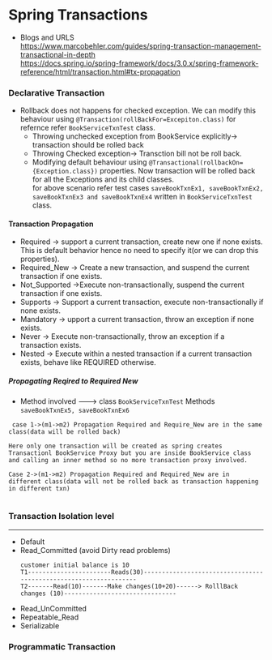 # Spring Transactions
- Blogs and URLS <br/>
https://www.marcobehler.com/guides/spring-transaction-management-transactional-in-depth  <br/>
https://docs.spring.io/spring-framework/docs/3.0.x/spring-framework-reference/html/transaction.html#tx-propagation

### Declarative Transaction
- Rollback does not happens for checked exception. We can modify this behaviour using ```@Transaction(rollBackFor=Excepiton.class)``` for refernce refer ```BookServiceTxnTest``` class.
  - Throwing unchecked exception from BookService explicitly-> transaction should be rolled back
  - Throwing Checked exception-> Transction bill not be roll back.
  - Modifying default behaviour using 
    ```@Transactional(rollbackOn={Exception.class})``` properties. Now transaction will be rolled back for all the Exceptions and its child classes.<br/>
    for above scenario refer test cases ```saveBookTxnEx1, saveBookTxnEx2, saveBookTxnEx3 and saveBookTxnEx4``` written in ```BookServiceTxnTest``` class.
#### Transaction Propagation
- Required -> support a current transaction, create new one if none exists. This is default behavior hence no need to specify it(or we can drop this properties).
- Required_New -> Create a new transaction, and suspend the current transaction if one exists.
- Not_Supported ->Execute non-transactionally, suspend the current transaction if one exists.
- Supports -> Support a current transaction, execute non-transactionally if none exists.
- Mandatory -> upport a current transaction, throw an exception if none exists.
- Never -> Execute non-transactionally, throw an exception if a transaction exists.
- Nested -> Execute within a nested transaction if a current transaction exists, behave like REQUIRED otherwise.

##### Propagating Reqired to Required New
- Method involved ---> class ```BookServiceTxnTest``` Methods ```saveBookTxnEx5, saveBookTxnEx6 ```
```
 case 1->(m1->m2) Propagation Required and Require_New are in the same class(data will be rolled back)
  
Here only one transaction will be created as spring creates Transactionl BookService Proxy but you are inside BookService class and calling an inner method so no more transaction proxy involved.

Case 2->(m1->m2) Propagation Required and Required_New are in different class(data will not be rolled back as transaction happening in different txn)
       
```

### Transaction Isolation level
<hr/>

- Default
- Read_Committed (avoid Dirty read problems)
  ```
  customer initial balance is 10
  T1-----------------------Reads(30)-----------------------------------------------------------------
  T2-------Read(10)-------Make changes(10+20)------> RolllBack changes (10)-------------------------------
  ```
- Read_UnCommitted
- Repeatable_Read
- Serializable

### Programmatic Transaction
